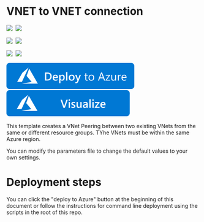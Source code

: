 # VNET to VNET connection

<IMG SRC="https://azurequickstartsservice.blob.core.windows.net/badges/201-existing-vnet-to-vnet-peering/PublicLastTestDate.svg" />&nbsp;
<IMG SRC="https://azurequickstartsservice.blob.core.windows.net/badges/201-existing-vnet-to-vnet-peering/PublicDeployment.svg" />&nbsp;

<IMG SRC="https://azurequickstartsservice.blob.core.windows.net/badges/201-existing-vnet-to-vnet-peering/FairfaxLastTestDate.svg" />&nbsp;
<IMG SRC="https://azurequickstartsservice.blob.core.windows.net/badges/201-existing-vnet-to-vnet-peering/FairfaxDeployment.svg" />&nbsp;

<IMG SRC="https://azurequickstartsservice.blob.core.windows.net/badges/201-existing-vnet-to-vnet-peering/BestPracticeResult.svg" />&nbsp;
<IMG SRC="https://azurequickstartsservice.blob.core.windows.net/badges/201-existing-vnet-to-vnet-peering/CredScanResult.svg" />&nbsp;

<a href="https://portal.azure.com/#create/Microsoft.Template/uri/https%3A%2F%2Fraw.githubusercontent.com%2FAzure%2Fazure-quickstart-templates%2Fmaster%2F201-existing-vnet-to-vnet-peering%2Fazuredeploy.json" target="_blank">
    <img src="https://raw.githubusercontent.com/Azure/azure-quickstart-templates/master/1-CONTRIBUTION-GUIDE/images/deploytoazure.svg?sanitize=true"/>
</a>
<a href="http://armviz.io/#/?load=https%3A%2F%2Fraw.githubusercontent.com%2FAzure%2Fazure-quickstart-templates%2Fmaster%2F201-existing-vnet-to-vnet-peering%2Fazuredeploy.json" target="_blank">
    <img src="https://raw.githubusercontent.com/Azure/azure-quickstart-templates/master/1-CONTRIBUTION-GUIDE/images/visualizebutton.svg?sanitize=true"/>
</a>

This template creates a VNet Peering between two existing VNets from the same or different resource groups. TYhe VNets must be within the same Azure region.

You can modify the parameters file to change the default values to your own settings.


# Deployment steps
You can click the "deploy to Azure" button at the beginning of this document or follow the instructions for command line deployment using the scripts in the root of this repo.


